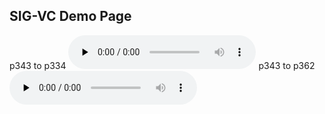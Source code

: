 ## SIG-VC Demo Page

p343 to p334
<audio id="audio" controls="" preload="none">
      <source id="wav" src="p343_004--p334_007.wav">
</audio>
p343 to p362
<audio id="audio" controls="" preload="none">
      <source id="wav" src="p343_004--p362_010.wav">
</audio>



